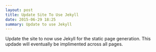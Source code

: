 ```yaml
---
layout: post
title: Update Site To Use Jekyll
date: 2015-06-29 18:25
summary: Update to use Jekyll
---
```

Update the site to now use Jekyll for the static page generation.
This updade will eventually be implimented across all pages.